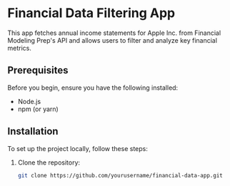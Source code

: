 # Financial Data Filtering App

This app fetches annual income statements for Apple Inc. from Financial Modeling Prep's API and allows users to filter and analyze key financial metrics.

## Prerequisites

Before you begin, ensure you have the following installed:
- Node.js
- npm (or yarn)

## Installation

To set up the project locally, follow these steps:

1. Clone the repository:
   ```bash
   git clone https://github.com/yourusername/financial-data-app.git
   ```
